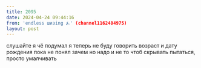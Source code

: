 ```yaml
---
title: 2095
date: 2024-04-24 09:44:16
from: 'endless шизing ⍼' (channel1162404975)
layout: post
---
```


слушайте я чё подумал я теперь не буду говорить возраст и дату рождения
пока не понял зачем но надо 
и не то чтоб скрывать пытаться, просто умалчивать
